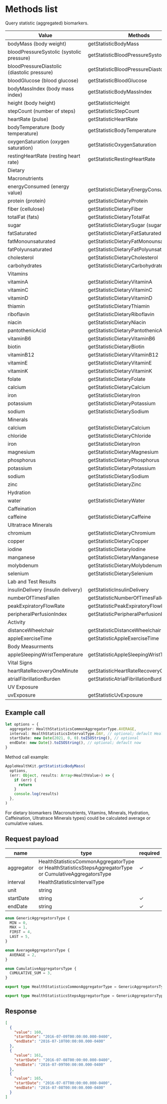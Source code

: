 # Methods list

Query statistic (aggregated) biomarkers.

| Value                    | Methods                                   |
|--------------------------|-------------------------------------------|
| bodyMass (body weight)   | getStatisticBodyMass                      |
| bloodPressureSystolic (systolic pressure) | getStatisticBloodPressureSystolic         |
| bloodPressureDiastolic (diastolic pressure) | getStatisticBloodPressureDiastolic        |
| bloodGlucose (blood glucose) | getStatisticBloodGlucose                  |
| bodyMassIndex (body mass index) | getStatisticBodyMassIndex                 |
| height (body height)     | getStatisticHeight                        |
| stepCount (number of steps) | getStatisticStepCount                     |
| heartRate (pulse)        | getStatisticHeartRate                     |
| bodyTemperature (body temperature) | getStatisticBodyTemperature               |
| oxygenSaturation (oxygen saturation) | getStatisticOxygenSaturation              |
| restingHeartRate (resting heart rate) | getStatisticRestingHeartRate              |
| Dietary                  |                                           |
| Macronutrients           |                                           |
| energyConsumed (energy value) | getStatisticDietaryEnergyConsumed         |
| protein (protein)        | getStatisticDietaryProtein                |
| fiber (cellulose)        | getStatisticDietaryFiber                  |
| totalFat (fats)          | getStatisticDietaryTotalFat               |
| sugar                    | getStatisticDietarySugar (sugar)          |
| fatSaturated             | getStatisticDietaryFatSaturated           |
| fatMonounsaturated       | getStatisticDietaryFatMonounsaturated     |
| fatPolyunsaturated       | getStatisticDietaryFatPolyunsaturated     |
| cholesterol              | getStatisticDietaryCholesterol            |
| carbohydrates            | getStatisticDietaryCarbohydrates          |
| Vitamins                 |                                           |
| vitaminA                 | getStatisticDietaryVitaminA               |
| vitaminC                 | getStatisticDietaryVitaminC               |
| vitaminD                 | getStatisticDietaryVitaminD               |
| thiamin                  | getStatisticDietaryThiamin                |
| riboflavin               | getStatisticDietaryRiboflavin             |
| niacin                   | getStatisticDietaryNiacin                 |
| pantothenicAcid          | getStatisticDietaryPantothenicAcid        |
| vitaminB6                | getStatisticDietaryVitaminB6              |
| biotin                   | getStatisticDietaryBiotin                 |
| vitaminB12               | getStatisticDietaryVitaminB12             |
| vitaminE                 | getStatisticDietaryVitaminE               |
| vitaminK                 | getStatisticDietaryVitaminK               |
| folate                   | getStatisticDietaryFolate                 |
| calcium                  | getStatisticDietaryCalcium                |
| iron                     | getStatisticDietaryIron                   |
| potassium                | getStatisticDietaryPotassium              |
| sodium                   | getStatisticDietarySodium                 |
| Minerals                 |                                           |
| calcium                  | getStatisticDietaryCalcium                |
| chloride                 | getStatisticDietaryChloride               |
| iron                     | getStatisticDietaryIron                   |
| magnesium                | getStatisticDietaryMagnesium              |
| phosphorus               | getStatisticDietaryPhosphorus             |
| potassium                | getStatisticDietaryPotassium              |
| sodium                   | getStatisticDietarySodium                 |
| zinc                     | getStatisticDietaryZinc                   |
| Hydration                |                                           |
| water                    | getStatisticDietaryWater                  |
| Caffeination             |                                           |
| caffeine                 | getStatisticDietaryCaffeine               |
| Ultratrace Minerals      |                                           |
| chromium                 | getStatisticDietaryChromium               |
| copper                   | getStatisticDietaryCopper                 |
| iodine                   | getStatisticDietaryIodine                 |
| manganese                | getStatisticDietaryManganese              |
| molybdenum               | getStatisticDietaryMolybdenum             |
| selenium                 | getStatisticDietarySelenium               |
| Lab and Test Results     |                                           |
| insulinDelivery (insulin delivery) | getStatisticInsulinDelivery               |
| numberOfTimesFallen      | getStatisticNumberOfTimesFallen           |
| peakExpiratoryFlowRate   | getStatisticPeakExpiratoryFlowRate        |
| peripheralPerfusionIndex | getStatisticPeripheralPerfusionIndex      |
| Activity                 |                                           |
| distanceWheelchair       | getStatisticDistanceWheelchair            |
| appleExerciseTime        | getStatisticAppleExerciseTime             |
| Body Measurments         |                                           |
| appleSleepingWristTemperature | getStatisticAppleSleepingWristTemperature |
| Vital Signs              |                                           |
| heartRateRecoveryOneMinute | getStatisticHeartRateRecoveryOneMinute    |
| atrialFibrillationBurden | getStatisticAtrialFibrillationBurden      |
| UV Exposure              |                                           |
| uvExposure                | getStatisticUvExposure                    |


## Example call

```typescript
let options = {
  aggregator: HealthStatisticsCommonAggregatorType.AVERAGE,
  interval: HealthStatisticsIntervalType.DAY, // optional; default HealthStatisticsIntervalType.MONTH
  startDate: new Date(2021, 0, 0).toISOString(), // optional
  endDate: new Date().toISOString(), // optional; default now
}
```

Method call example:

```typescript
AppleHealthKit.getStatisticBodyMass(
  options,
  (err: Object, results: Array<HealthValue>) => {
    if (err) {
      return
    }
    console.log(results)
  },
)
```
For dietary biomarkers (Macronutrients, Vitamins, Minerals, Hydration, Caffeination, Ultratrace Minerals types) could be calculated average or cumulative values.

## Request payload

|name|type|required|
|---|---|---|
|aggregator|HealthStatisticsCommonAggregatorType or HealthStatisticsStepsAggregatorType or CumulativeAggregatorsType|✓|
|interval|HealthStatisticsIntervalType||
|unit|string||
|startDate|string|✓|
|endDate|string|✓|

```typescript
enum GenericAggregatorsType {
  MIN = 0,
  MAX = 1,
  FIRST = 4,
  LAST = 5,
}

enum AverageAggregatorsType {
  AVERAGE = 2,
}

enum CumulativeAggregatorsType {
  CUMULATIVE_SUM = 3,
}

export type HealthStatisticsCommonAggregatorType = GenericAggregatorsType | AverageAggregatorsType;

export type HealthStatisticsStepsAggregatorType = GenericAggregatorsType | CumulativeAggregatorsType

```

## Response

```json
[
  {
    "value": 160,
    "startDate": "2016-07-09T00:00:00.000-0400",
    "endDate": "2016-07-10T00:00:00.000-0400"
  },
  {
    "value": 161,
    "startDate": "2016-07-08T00:00:00.000-0400",
    "endDate": "2016-07-09T00:00:00.000-0400"
  },
  {
    "value": 165,
    "startDate": "2016-07-07T00:00:00.000-0400",
    "endDate": "2016-07-08T00:00:00.000-0400"
  }
]
```
